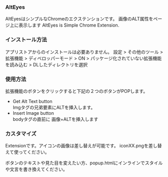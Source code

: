 ### AltEyes
AltEyesはシンプルなChromeのエクステンションです。
画像のALT属性をページ上に表示します
AltEyes is Simple Chrome Extension.

### インストール方法
アプリストアからのインストールは必要ありません。
設定 > その他のツール > 拡張機能 > ディベロッパーモード > ON > パッケージ化されていない拡張機能を読み込む > DLしたディレクトリを選択

### 使用方法
拡張機能のボタンをクリックすると下記の２つのボタンがPOPします。
- Get Alt Text button  
  Imgタグの兄弟要素にALTを挿入します。
- Insert Image button  
  bodyタグの直前に 画像+ALTを挿入します

### カスタマイズ
Extensionです。アイコンの画像は差し替えが可能です。
iconXX.pngを差し替えて使ってください。

ボタンのテキストや見た目を変えたい方、popup.htmlにインラインでスタイルや文言を書き換えてください。